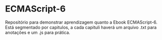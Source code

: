 # ECMAScript-6
Repositório para demonstrar aprendizagem quanto a Ebook ECMAScript-6.
Está segmentado por capitulos, a cada capituli haverá um arquivo .txt para anotações e um .js para prática.
